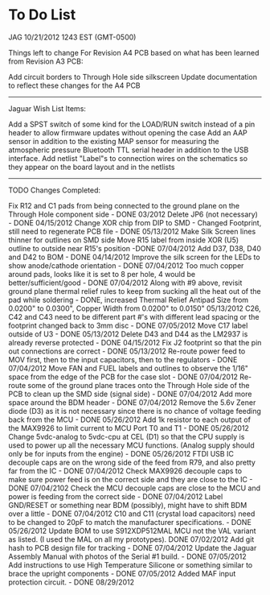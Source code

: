 # To Do List

JAG 10/21/2012 1243 EST (GMT-0500)

Things left to change For Revision A4 PCB based on what has been learned from Revision A3 PCB:

Add circuit borders to Through Hole side silkscreen
Update documentation to reflect these changes for the A4 PCB

----------
Jaguar Wish List Items:

Add a SPST switch of some kind for the LOAD/RUN switch instead of a pin header to allow firmware updates without opening the case
Add an AAP sensor in addition to the existing MAP sensor for measuring the atmospheric pressure
Bluetooth TTL serial header in addition to the USB interface.
Add netlist "Label"s to connection wires on the schematics so they appear on the board layout and in the netlists

----------
TODO Changes Completed:

Fix R12 and C1 pads from being connected to the ground plane on the Through Hole component side - DONE 03/2012
Delete JP6 (not necessary) - DONE 04/15/2012
Change XOR chip from DIP to SMD - Changed Footprint, still need to regenerate PCB file - DONE 05/13/2012 
Make Silk Screen lines thinner for outlines on SMD side
Move R15 label from inside XOR (U5) outline to outside near R15's position -DONE 07/04/2012
Add D37, D38, D40 and D42 to BOM - DONE 04/14/2012
Improve the silk screen for the LEDs to show anode/cathode orientation - DONE 07/04/2012
Too much copper around pads, looks like it is set to 8 per hole, 4 would be better/sufficient/good - DONE 07/04/2012
Along with #9 above, revisit ground plane thermal relief rules to keep from sucking all the heat out of the pad while soldering - DONE, increased Thermal Relief Antipad Size from 0.0200" to 0.0300", Copper Width from 0.0200" to 0.0150" 05/13/2012
C26, C42 and C43 need to be different part #'s with different lead spacing or the footprint changed back to 3mm disc - DONE 07/05/2012
Move C17 label outside of U3 - DONE 05/13/2012
Delete D43 and D44 as the LM2937 is already reverse protected - DONE 04/15/2012
Fix J2 footprint so that the pin out connections are correct - DONE 05/13/2012
Re-route power feed to MOV first, then to the input capacitors, then to the regulators - DONE 07/04/2012
Move FAN and FUEL labels and outlines to observe the 1/16" space from the edge of the PCB for the case slot - DONE 07/04/2012
Re-route some of the ground plane traces onto the Through Hole side of the PCB to clean up the SMD side (signal side) - DONE 07/04/2012
Add more space around the BDM header - DONE 07/04/2012
Remove the 5.6v Zener diode (D3) as it is not necessary since there is no chance of voltage feeding back from the MCU - DONE 05/26/2012
Add 1k resistor to each output of the MAX9926 to limit current to MCU Port T0 and T1 - DONE 05/26/2012
Change 5vdc-analog to 5vdc-cpu at CEL (D1) so that the CPU supply is used to power up all the necessary MCU functions. (Analog supply should only be for inputs from the engine) - DONE 05/26/2012
FTDI USB IC decouple caps are on the wrong side of the feed from R79, and also pretty far from the IC - DONE 07/04/2012
Check MAX9926 decouple caps to make sure power feed is on the correct side and they are close to the IC - DONE 07/04/2102
Check the MCU decouple caps are close to the MCU and power is feeding from the correct side - DONE 07/04/2012
Label GND/RESET or something near BDM (possibly), might have to shift BDM over a little - DONE 07/04/2012
C10 and C11 (crystal load capacitors) need to be changed to 20pF to match the manufacturer specifications. - DONE 05/26/2012
Update BOM to use S912XDP512MAL MCU not the VAL variant as listed. (I used the MAL on all my prototypes). DONE 07/02/2012
Add git hash to PCB design file for tracking - DONE 07/04/2012
Update the Jaguar Assembly Manual with photos of the Serial #1 build. - DONE 07/05/2012
Add instructions to use High Temperature Silicone or something similar to brace the upright components - DONE 07/05/2012
Added MAF input protection circuit. - DONE 08/29/2012 

